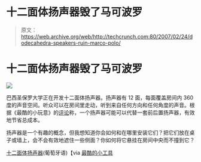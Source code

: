 # 十二面体扬声器毁了马可波罗

> 原文：<https://web.archive.org/web/http://techcrunch.com:80/2007/02/24/dodecahedra-speakers-ruin-marco-polo/>

# 十二面体扬声器毁了马可波罗

![](img/92e1525f0bbb13f924ff3e05cc3bbac7.png)

巴西圣保罗大学正在开发十二面体扬声器。扬声器有 12 面，每面覆盖房间内 360 度的声音空间。听众可以在房间里走动，听到来自任何方向和任何角度的声音。根据《最酷的小玩意》的[评论](https://web.archive.org/web/20201020062356/http://www.coolest-gadgets.com/20070223/the-dodecahedra-speakers/)称，一个扬声器可能可以代替一套前后置扬声器，有效地节省总成本。

扬声器是一个有趣的概念，但我想知道你会如何和在哪里安装它们？把它们放在桌子或墙上，会不会有效地遮住一些侧面？你如何将它悬挂在房间中央而不撞到它？

[十二面体扬声器](https://web.archive.org/web/20201020062356/http://www.agencia.fapesp.br/boletim_dentro.php?data%5Bid_materia_boletim%5D=6750)(葡萄牙语)【via [最酷的小工具](https://web.archive.org/web/20201020062356/http://www.coolest-gadgets.com/20070223/the-dodecahedra-speakers/)